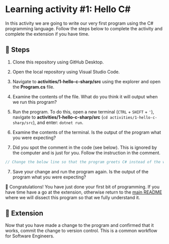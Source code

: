 # Learning activity #1: Hello C#

In this activity we are going to write our very first program using the C# programming language. Follow the steps below to complete the activity and complete the extension if you have time.

## 👣 Steps

1. Clone this repository using GitHub Desktop.

2. Open the local repository using Visual Studio Code.

3. Navigate to **activities/1-hello-c-sharp/src** using the explorer and open the **Program.cs** file.

4. Examine the contents of the file. What do you think it will output when we run this program?

5. Run the program. To do this, open a new terminal (`CTRL` + `SHIFT` + `'`), navigate to **activities/1-hello-c-sharp/src** (`cd activities/1-hello-c-sharp/src`), and enter: `dotnet run`. 

6. Examine the contents of the terminal. Is the output of the program what you were expecting?

6. Did you spot the comment in the code (see below). This is ignored by the computer and is just for you. Follow the instruction in the comment.

```c#
// Change the below line so that the program greets C# instead of the world (E.g., Hello, C#!)`
```

7. Save your change and run the program again. Is the output of the program what you were expecting?

🎉 Congratulations! You have just done your first bit of programming. If you have time have a go at the extension, otherwise return to the [main README](https://github.com/cyber-solutions-centre/intro-to-programming/tree/main) where we will dissect this program so that we fully understand it.

## 🔌 Extension

Now that you have made a change to the program and confirmed that it works, commit the change to version control. This is a common workflow for Software Engineers.
